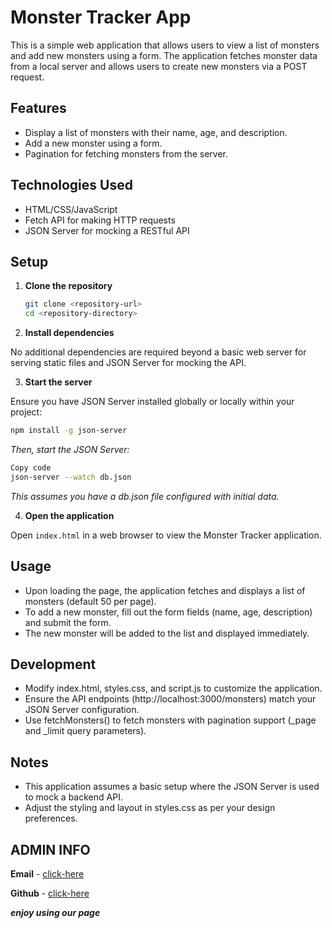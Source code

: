 # Monster Tracker App

This is a simple web application that allows users to view a list of monsters and add new monsters using a form. The application fetches monster data from a local server and allows users to create new monsters via a POST request.

## Features

- Display a list of monsters with their name, age, and description.
- Add a new monster using a form.
- Pagination for fetching monsters from the server.

## Technologies Used

- HTML/CSS/JavaScript
- Fetch API for making HTTP requests
- JSON Server for mocking a RESTful API

## Setup

1. **Clone the repository**

   ```bash
   git clone <repository-url>
   cd <repository-directory>

   ```

2. **Install dependencies**

No additional dependencies are required beyond a basic web server for serving static files and JSON Server for mocking the API.

3. **Start the server**

Ensure you have JSON Server installed globally or locally within your project:

```bash
npm install -g json-server
```

_Then, start the JSON Server:_

```bash
Copy code
json-server --watch db.json
```

_This assumes you have a db.json file configured with initial data._

4. **Open the application**

Open `index.html` in a web browser to view the Monster Tracker application.

## Usage

- Upon loading the page, the application fetches and displays a list of monsters (default 50 per page).
- To add a new monster, fill out the form fields (name, age, description) and submit the form.
- The new monster will be added to the list and displayed immediately.

## Development

- Modify index.html, styles.css, and script.js to customize the application.
- Ensure the API endpoints (http://localhost:3000/monsters) match your JSON Server configuration.
- Use fetchMonsters() to fetch monsters with pagination support (\_page and \_limit query parameters).

## Notes

- This application assumes a basic setup where the JSON Server is used to mock a backend API.
- Adjust the styling and layout in styles.css as per your design preferences.

## ADMIN INFO

**Email** - [click-here](mailto:keith.mwai@gmail.com)

**Github** - [click-here](https://github.com/clay-boy)

**_enjoy using our page_**
